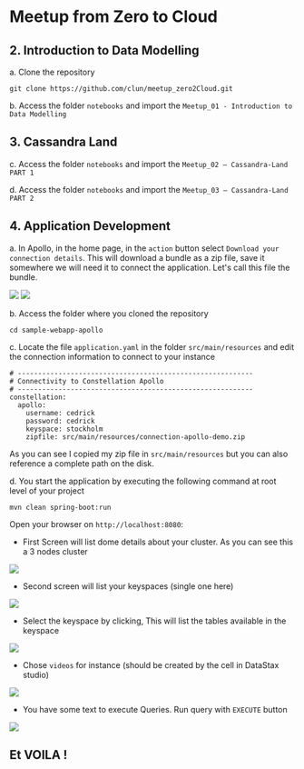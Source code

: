 # Meetup from Zero to Cloud

## 2. Introduction to Data Modelling

a. Clone the repository 

```
git clone https://github.com/clun/meetup_zero2Cloud.git
```

b. Access the folder `notebooks` and import the `Meetup_01 - Introduction to Data Modelling`

## 3. Cassandra Land

c. Access the folder `notebooks` and import the `Meetup_02 – Cassandra-Land PART 1`

d. Access the folder `notebooks` and import the `Meetup_03 – Cassandra-Land PART 2`

## 4. Application Development

a. In Apollo, in the home page, in the `action` button select `Download your connection details`. This will download a bundle as a zip file, save it somewhere we will need it to connect the application. Let's call this file the bundle.

<img src="https://github.com/DataStax-Academy/sample-webapp-apollo/blob/master/images/10.png" /> 

<img src="https://github.com/DataStax-Academy/sample-webapp-apollo/blob/master/images/11.png" /> 


b. Access the folder where you cloned the repository

```
cd sample-webapp-apollo
```

c. Locate the file `application.yaml` in the folder `src/main/resources` and edit the connection information to connect to your instance

```
# ----------------------------------------------------------
# Connectivity to Constellation Apollo
# ----------------------------------------------------------
constellation:
  apollo:
    username: cedrick
    password: cedrick
    keyspace: stockholm
    zipfile: src/main/resources/connection-apollo-demo.zip
```

As you can see I copied my zip file in `src/main/resources` but you can also reference a complete path on the disk.

d. You start the application by executing the following command at root level of your project 

```
mvn clean spring-boot:run
```

Open your browser on `http://localhost:8080`:

- First Screen will list dome details about your cluster. As you can see this a 3 nodes cluster

<img src="https://github.com/DataStax-Academy/sample-webapp-apollo/blob/master/images/12.png" /> 

- Second screen will list your keyspaces (single one here)

<img src="https://github.com/DataStax-Academy/sample-webapp-apollo/blob/master/images/13.png" /> 

- Select the keyspace by clicking, This will list the tables available in the keyspace

<img src="https://github.com/DataStax-Academy/sample-webapp-apollo/blob/master/images/14.png" /> 

- Chose `videos` for instance (should be created by the cell in DataStax studio)

<img src="https://github.com/DataStax-Academy/sample-webapp-apollo/blob/master/images/15.png" /> 

- You have some text to execute Queries. Run query with `EXECUTE` button

<img src="https://github.com/DataStax-Academy/sample-webapp-apollo/blob/master/images/16.png" /> 


## Et VOILA !












